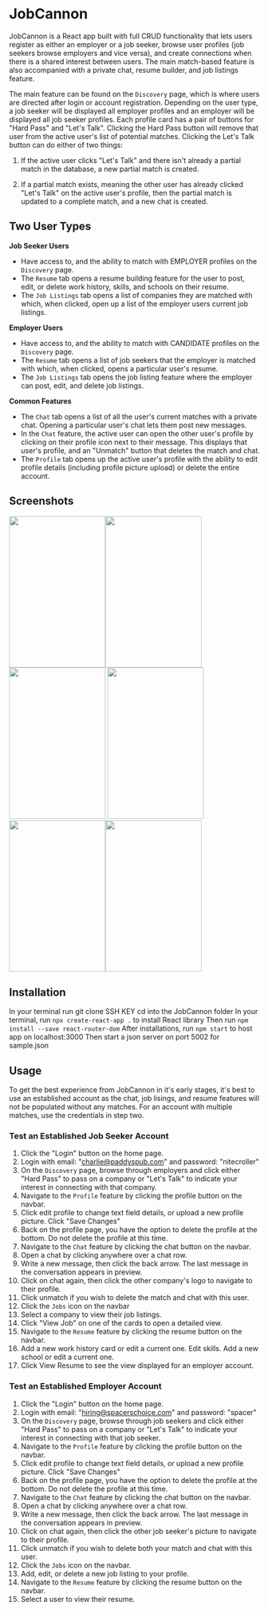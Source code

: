# JobCannon

JobCannon is a React app built with full CRUD functionality that lets users register as either an employer or a job seeker, browse user profiles (job seekers browse employers and vice versa), and create connections when there is a shared interest between users. The main match-based feature is also accompanied with a private chat, resume builder, and job listings feature.

The main feature can be found on the `Discovery` page, which is where users are directed after login or account registration. Depending on the user type, a job seeker will be displayed all employer profiles and an employer will be displayed all job seeker profiles. Each profile card has a pair of buttons for "Hard Pass" and "Let's Talk". Clicking the Hard Pass button will remove that user from the active user's list of potential matches. Clicking the Let's Talk button can do either of two things:

1. If the active user clicks "Let's Talk" and there isn't already a partial match in the database, a new partial match is created.

2. If a partial match exists, meaning the other user has already clicked "Let's Talk" on the active user's profile, then the partial match is updated to a complete match, and a new chat is created.

## Two User Types

**Job Seeker Users** 
- Have access to, and the ability to match with EMPLOYER profiles on the `Discovery` page. 
- The `Resume` tab opens a resume building feature for the user to post, edit, or delete work history, skills, and schools on their resume. 
- The `Job Listings` tab opens a list of companies they are matched with which, when clicked, open up a list of the employer users current job listings.

**Employer Users** 
- Have access to, and the ability to match with CANDIDATE profiles on the `Discovery` page. 
- The `Resume` tab opens a list of job seekers that the employer is matched with which, when clicked, opens a particular user's resume. 
- The `Job Listings` tab opens the job listing feature where the employer can post, edit, and delete job listings.

**Common Features**
- The `Chat` tab opens a list of all the user's current matches with a private chat. Opening a particular user's chat lets them post new messages.
- In the `Chat` feature, the active user can open the other user's profile by clicking on their profile icon next to their message. This displays that user's profile, and an "Unmatch" button that deletes the match and chat.
- The `Profile` tab opens up the active user's profile with the ability to edit profile details (including profile picture upload) or delete the entire account.

## Screenshots

<img src="https://res.cloudinary.com/dhduglm4j/image/upload/v1597609592/techtok/home-sample_zboksi.png" height="303" width="193"><img src="https://res.cloudinary.com/dhduglm4j/image/upload/v1597609622/techtok/discovery-sample_fjfooo.png" height="303" width="193"><img src="https://res.cloudinary.com/dhduglm4j/image/upload/v1597609653/techtok/profile-sample_cgosjc.png" height="303" width="193">
<img src="https://res.cloudinary.com/dhduglm4j/image/upload/v1597609578/techtok/chat-sample_q7wjro.png" height="303" width="193"><img src="https://res.cloudinary.com/dhduglm4j/image/upload/v1597609608/techtok/resume-sample_cfitg4.png" height="303" width="193"><img src="https://res.cloudinary.com/dhduglm4j/image/upload/v1597609563/techtok/jobs-sample_fyibaa.png" height="303" width="193">

## Installation

In your terminal run git clone SSH KEY
cd into the JobCannon folder
In your terminal, run `npx create-react-app .` to install React library
Then run `npm install --save react-router-dom`
After installations, run `npm start` to host app on localhost:3000
Then start a json server on port 5002 for sample.json

## Usage

To get the best experience from JobCannon in it's early stages, it's best to use an established account as the chat, job lisings, and resume features will not be populated without any matches. For an account with multiple matches, use the credentials in step two.

### Test an Established Job Seeker Account

1. Click the "Login" button on the home page.
2. Login with email: "charlie@paddyspub.com" and password: "nitecroller"
3. On the `Discovery` page, browse through employers and click either "Hard Pass" to pass on a company or "Let's Talk" to indicate your interest in connecting with that company.
4. Navigate to the `Profile` feature by clicking the profile button on the navbar.
5. Click edit profile to change text field details, or upload a new profile picture. Click "Save Changes"
6. Back on the profile page, you have the option to delete the profile at the bottom. Do not delete the profile at this time.
7. Navigate to the `Chat` feature by clicking the chat button on the navbar.
8. Open a chat by clicking anywhere over a chat row.
9. Write a new message, then click the back arrow. The last message in the conversation appears in preview.
10. Click on chat again, then click the other company's logo to navigate to their profile.
11. Click unmatch if you wish to delete the match and chat with this user.
12. Click the `Jobs` icon on the navbar
13. Select a company to view their job listings.
14. Click "View Job" on one of the cards to open a detailed view.
15. Navigate to the `Resume` feature by clicking the resume button on the navbar.
16. Add a new work history card or edit a current one. Edit skills. Add a new school or edit a current one.
17. Click View Resume to see the view displayed for an employer account.


### Test an Established Employer Account

1. Click the "Login" button on the home page.
2. Login with email: "hiring@spacerschoice.com" and password: "spacer"
3. On the `Discovery` page, browse through job seekers and click either "Hard Pass" to pass on a company or "Let's Talk" to indicate your interest in connecting with that job seeker.
4. Navigate to the `Profile` feature by clicking the profile button on the navbar.
5. Click edit profile to change text field details, or upload a new profile picture. Click "Save Changes"
6. Back on the profile page, you have the option to delete the profile at the bottom. Do not delete the profile at this time.
7. Navigate to the `Chat` feature by clicking the chat button on the navbar.
8. Open a chat by clicking anywhere over a chat row.
9. Write a new message, then click the back arrow. The last message in the conversation appears in preview.
10. Click on chat again, then click the other job seeker's picture to navigate to their profile.
11. Click unmatch if you wish to delete both your match and chat with this user.
12. Click the `Jobs` icon on the navbar.
13. Add, edit, or delete a new job listing to your profile.
14. Navigate to the `Resume` feature by clicking the resume button on the navbar.
15. Select a user to view their resume.